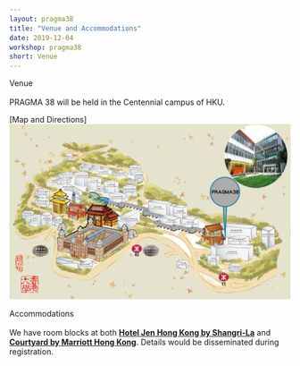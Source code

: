 ```yaml
---
layout: pragma38
title: "Venue and Accommodations"
date: 2019-12-04
workshop: pragma38
short: Venue
---
```


<div class="border38">Venue</div>

<br/>
PRAGMA 38 will be held in the Centennial campus of HKU.

[Map and Directions]
<img src="/images/pragma38/PRAGMA38_MAP.JPG"></img>

<div class="border38">Accommodations</div>

<br/>
We have room blocks at both <b><u>Hotel Jen Hong Kong by Shangri-La</u></b> and <b><u>Courtyard by Marriott Hong Kong</u></b>. Details would be disseminated during registration.
